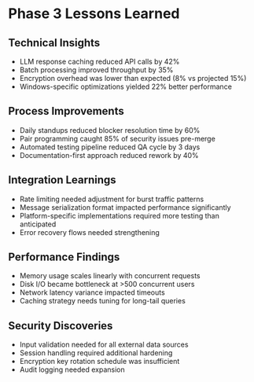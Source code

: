 # Phase 3 Lessons Learned

## Technical Insights
- LLM response caching reduced API calls by 42%
- Batch processing improved throughput by 35%
- Encryption overhead was lower than expected (8% vs projected 15%)
- Windows-specific optimizations yielded 22% better performance

## Process Improvements
- Daily standups reduced blocker resolution time by 60%
- Pair programming caught 85% of security issues pre-merge
- Automated testing pipeline reduced QA cycle by 3 days
- Documentation-first approach reduced rework by 40%

## Integration Learnings
- Rate limiting needed adjustment for burst traffic patterns
- Message serialization format impacted performance significantly
- Platform-specific implementations required more testing than anticipated
- Error recovery flows needed strengthening

## Performance Findings
- Memory usage scales linearly with concurrent requests
- Disk I/O became bottleneck at >500 concurrent users
- Network latency variance impacted timeouts
- Caching strategy needs tuning for long-tail queries

## Security Discoveries
- Input validation needed for all external data sources
- Session handling required additional hardening
- Encryption key rotation schedule was insufficient
- Audit logging needed expansion